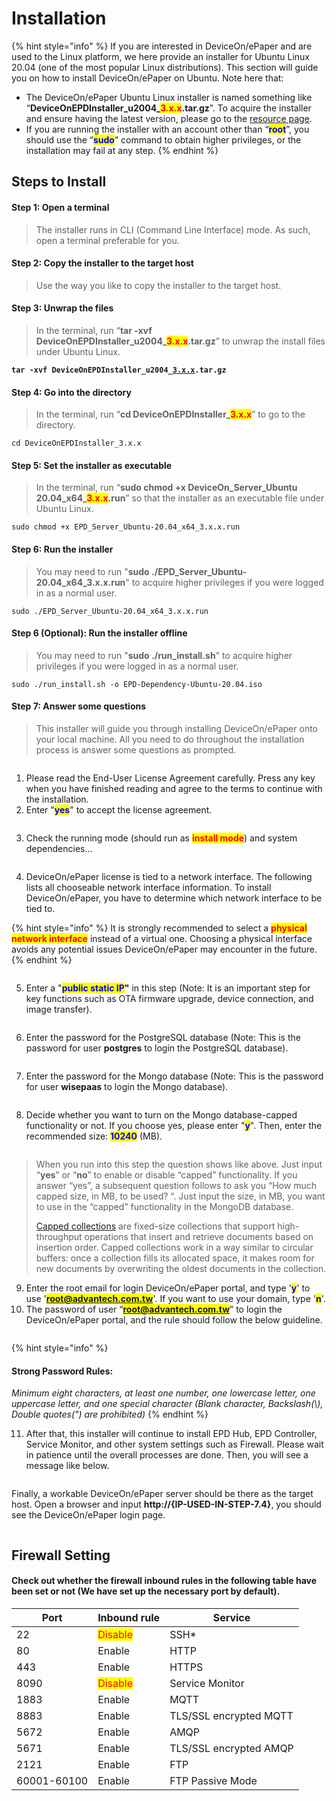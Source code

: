 # Installation

{% hint style="info" %}
If you are interested in DeviceOn/ePaper and are used to the Linux platform, we here provide an installer for Ubuntu Linux 20.04 (one of the most popular Linux distributions). This section will guide you on how to install DeviceOn/ePaper on Ubuntu. Note here that:

* The DeviceOn/ePaper Ubuntu Linux installer is named something like “**DeviceOnEPDInstaller\_u2004\_**<mark style="color:red;">**3.x.x**</mark>**.tar.gz**”. To acquire the installer and ensure having the latest version, please go to the [resource page](../../../#download).
* If you are running the installer with an account other than “<mark style="color:blue;">**root**</mark>”, you should use the “<mark style="color:blue;">**sudo**</mark>” command to obtain higher privileges, or the installation may fail at any step.
{% endhint %}

## Steps to Install

#### Step 1: Open a terminal

> The installer runs in CLI (Command Line Interface) mode. As such, open a terminal preferable for you.

#### **Step 2: Copy the installer to the target host**

> Use the way you like to copy the installer to the target host.

#### Step 3: Unwrap the files

> In the terminal, run “**tar -xvf DeviceOnEPDInstaller\_u2004\_**<mark style="color:red;">**3.x.x**</mark>**.tar.gz**” to unwrap the install files under Ubuntu Linux.

<pre><code><strong>tar -xvf DeviceOnEPDInstaller_u2004_<a data-footnote-ref href="#user-content-fn-1">3.x.x</a>.tar.gz
</strong></code></pre>

#### Step 4: Go into the directory&#x20;

> In the terminal, run “**cd DeviceOnEPDInstaller\_**<mark style="color:red;">**3.x.x**</mark>” to go to the directory.

```
cd DeviceOnEPDInstaller_3.x.x
```

#### **Step 5: Set the installer as executable**

> In the terminal, run “**sudo chmod +x DeviceOn\_Server\_Ubuntu 20.04\_x64\_**<mark style="color:red;">**3.x.x**</mark>**.run**” so that the installer as an executable file under Ubuntu Linux.

```
sudo chmod +x EPD_Server_Ubuntu-20.04_x64_3.x.x.run
```

#### **Step 6: Run the installer**

> You may need to run "**sudo ./EPD\_Server\_Ubuntu-20.04\_x64\_3.x.x.run**" to acquire higher privileges if you were logged in as a normal user.

```
sudo ./EPD_Server_Ubuntu-20.04_x64_3.x.x.run
```

#### **Step 6 (Optional): Run the installer offline**

> You may need to run "**sudo ./run\_install.sh**" to acquire higher privileges if you were logged in as a normal user.

```
sudo ./run_install.sh -o EPD-Dependency-Ubuntu-20.04.iso
```

#### **Step 7: Answer some questions**

> This installer will guide you through installing DeviceOn/ePaper onto your local machine. All you need to do throughout the installation process is answer some questions as prompted.

<figure><img src="../../../.gitbook/assets/image (225).png" alt=""><figcaption></figcaption></figure>

1. Please read the End-User License Agreement carefully. Press any key when you have finished reading and agree to the terms to continue with the installation.
2. Enter "<mark style="color:blue;">**yes**</mark>" to accept the license agreement.

<figure><img src="../../../.gitbook/assets/image (209).png" alt=""><figcaption></figcaption></figure>

3. Check the running mode  (should run as <mark style="color:red;">**install mode**</mark>) and system dependencies...&#x20;

<figure><img src="../../../.gitbook/assets/image (226).png" alt=""><figcaption></figcaption></figure>

4. DeviceOn/ePaper license is tied to a network interface. The following lists all chooseable network interface information. To install DeviceOn/ePaper, you have to determine which network interface to be tied to.

{% hint style="info" %}
It is strongly recommended to select a <mark style="color:red;">**physical network interface**</mark> instead of a virtual one. Choosing a physical interface avoids any potential issues DeviceOn/ePaper may encounter in the future.
{% endhint %}

<figure><img src="../../../.gitbook/assets/image (228).png" alt=""><figcaption></figcaption></figure>

5. Enter a "<mark style="color:blue;">**public static IP**</mark>**"** in this step (Note: It is an important step for key functions such as OTA firmware upgrade, device connection, and image transfer).

<figure><img src="../../../.gitbook/assets/image (230).png" alt=""><figcaption></figcaption></figure>

6. Enter the password for the PostgreSQL database (Note: This is the password for user **postgres** to login the PostgreSQL database).

<figure><img src="../../../.gitbook/assets/image (231).png" alt=""><figcaption></figcaption></figure>

7. Enter the password for the Mongo database (Note: This is the password for user **wisepaas** to login the Mongo database).&#x20;

<figure><img src="../../../.gitbook/assets/image (232).png" alt=""><figcaption></figcaption></figure>

8. Decide whether you want to turn on the Mongo database-capped functionality or not. If you choose yes, please enter "<mark style="color:blue;">**y**</mark>". Then, enter the recommended size: <mark style="color:blue;">**10240**</mark> (MB).

<figure><img src="../../../.gitbook/assets/image (233).png" alt=""><figcaption></figcaption></figure>

> When you run into this step the question shows like above. Just input “**yes**” or “**no**” to enable or disable “capped” functionality. If you answer “yes”, a subsequent question follows to ask you “How much capped size, in MB, to be used? “. Just input the size, in MB, you want to use in the “capped” functionality in the MongoDB database.
>
>
>
> [Capped collections](https://docs.mongodb.com/manual/reference/glossary/#term-capped-collection) are fixed-size collections that support high-throughput operations that insert and retrieve documents based on insertion order. Capped collections work in a way similar to circular buffers: once a collection fills its allocated space, it makes room for new documents by overwriting the oldest documents in the collection.

9. Enter the root email for login DeviceOn/ePaper portal, and type '<mark style="color:blue;">**y**</mark>' to use '<mark style="color:blue;">**root@advantech.com.tw**</mark>'. If you want to use your domain, type '<mark style="color:blue;">**n**</mark>'.
10. The password of user “<mark style="color:blue;">**root@advantech.com.tw**</mark>” to login the DeviceOn/ePaper portal, and the rule should follow the below guideline.

<figure><img src="../../../.gitbook/assets/image (234).png" alt=""><figcaption></figcaption></figure>

{% hint style="info" %}
#### Strong Password Rules:

_Minimum eight characters, at least one number, one lowercase letter, one uppercase letter, and one special character (Blank character, Backslash(\\), Double quotes(") are prohibited)_
{% endhint %}

11. After that, this installer will continue to install EPD Hub, EPD Controller, Service Monitor, and other system settings such as Firewall. Please wait in patience until the overall processes are done. Then, you will see a message like below.

<figure><img src="../../../.gitbook/assets/image (195).png" alt=""><figcaption></figcaption></figure>

Finally, a workable DeviceOn/ePaper server should be there as the target host. Open a browser and input **http://{IP-USED-IN-STEP-7.4}**, you should see the DeviceOn/ePaper login page.

<figure><img src="../../../.gitbook/assets/image (219).png" alt=""><figcaption></figcaption></figure>

## Firewall Setting

#### Check out whether the firewall inbound rules in the following table have been set or not (We have set up the necessary port by default).

| Port        | Inbound rule                            | Service                |
| ----------- | --------------------------------------- | ---------------------- |
| 22          | <mark style="color:red;">Disable</mark> | SSH\*                  |
| 80          | Enable                                  | HTTP                   |
| 443         | Enable                                  | HTTPS                  |
| 8090        | <mark style="color:red;">Disable</mark> | Service Monitor        |
| 1883        | Enable                                  | MQTT                   |
| 8883        | Enable                                  | TLS/SSL encrypted MQTT |
| 5672        | Enable                                  | AMQP                   |
| 5671        | Enable                                  | TLS/SSL encrypted AMQP |
| 2121        | Enable                                  | FTP                    |
| 60001-60100 | Enable                                  | FTP Passive Mode       |



[^1]: 
